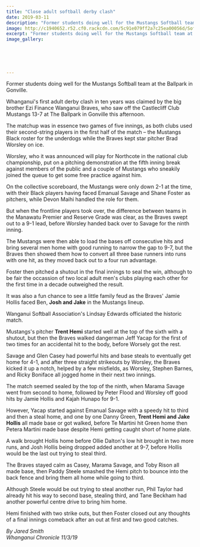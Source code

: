 ```yaml
---
title: "Close adult softball derby clash"
date: 2019-03-11
description: "Former students doing well for the Mustangs Softball team at the Ballpark in Gonville..."
image: http://c1940652.r52.cf0.rackcdn.com/5c91e079ff2a7c25ea00056d/Softball-image.jpg
excerpt: "Former students doing well for the Mustangs Softball team at the Ballpark in Gonville."
image_gallery:
    
    
    
    
    
---
```


<p class="element element-paragraph">Former students doing well for the Mustangs Softball team at the Ballpark in Gonville.</p>
<p class="element element-paragraph">Whanganui's first adult derby clash in ten years was claimed by the big brother Ezi Finance Wanganui Braves, who saw off the Castlecliff Club Mustangs 13-7 at The Ballpark in Gonville this afternoon.</p>
<p class="element element-paragraph">The matchup was in essence two games of five innings, as both clubs used their second-string players in the first half of the match &ndash; the Mustangs Black roster for the underdogs while the Braves kept star pitcher Brad Worsley on ice.</p>
<p class="element element-paragraph">Worsley, who it was announced will play for Northcote in the national club championship, put on a pitching demonstration at the fifth inning break against members of the public and a couple of Mustangs who sneakily joined the queue to get some free practice against him.</p>
<p class="element element-paragraph">On the collective scoreboard, the Mustangs were only down 2-1 at the time, with their Black players having faced Emanual Savage and Shane Foster as pitchers, while Devon Maihi handled the role for them.</p>
<p class="element element-paragraph">But when the frontline players took over, the difference between teams in the Manawatu Premier and Reserve Grade was clear, as the Braves swept out to a 9-1 lead, before Worsley handed back over to Savage for the ninth inning.</p>
<p class="element element-paragraph">The Mustangs were then able to load the bases off consecutive hits and bring several men home with good running to narrow the gap to 9-7, but the Braves then showed them how to convert all three base runners into runs with one hit, as they moved back out to a four run advantage.</p>
<p class="element element-paragraph">Foster then pitched a shutout in the final innings to seal the win, although to be fair the occassion of two local adult men's clubs playing each other for the first time in a decade outweighed the result.</p>
<p class="element element-paragraph">It was also a fun chance to see a little family feud as the Braves' Jamie Hollis faced Ben, <strong>Josh and Jake</strong> in the Mustangs lineup.</p>
<p class="element element-paragraph">Wanganui Softball Association's Lindsay Edwards officiated the historic match.</p>
<p class="element element-paragraph">Mustangs's pitcher <strong>Trent Hemi</strong> started well at the top of the sixth with a shutout, but then the Braves walked dangerman Jeff Yacap for the first of two times for an accidental hit to the body, before Worsely got the rest.</p>
<p class="element element-paragraph">Savage and Glen Casey had powerful hits and base steals to eventually get home for 4-1, and after three straight strikeouts by Worsley, the Braves kicked it up a notch, helped by a few misfields, as Worsley, Stephen Barnes, and Ricky Boniface all jogged home in their next two innings.</p>
<p class="element element-paragraph">The match seemed sealed by the top of the ninth, when Marama Savage went from second to home, followed by Peter Flood and Worsley off good hits by Jamie Hollis and Kajah Hunapo for 9-1.</p>
<p class="element element-paragraph">However, Yacap started against Emanual Savage with a speedy hit to third and then a steal home, and one by one Danny Green,<strong> Trent Hemi and Jake Hollis</strong> all made base or got walked, before Te Martini hit Green home then Petera Martini made base despite Hemi getting caught short of home plate.</p>
<p class="element element-paragraph">A walk brought Hollis home before Ollie Dalton's low hit brought in two more runs, and Josh Hollis being dropped added another at 9-7, before Hollis would be the last out trying to steal third.</p>
<p class="element element-paragraph">The Braves stayed calm as Casey, Marama Savage, and Toby Rison all made base, then Paddy Steele smashed the Hemi pitch to bounce into the back fence and bring them all home while going to third.</p>
<p class="element element-paragraph">Although Steele would be out trying to steal another run, Phil Taylor had already hit his way to second base, stealing third, and Tane Beckham had another powerful centre drive to bring him home.</p>
<p class="element element-paragraph">Hemi finished with two strike outs, but then Foster closed out any thoughts of a final innings comeback after an out at first and two good catches.</p>
<p class="element element-paragraph"><em>By Jared Smith</em><br /><em>Whanganui Chronicle 11/3/19</em></p>

